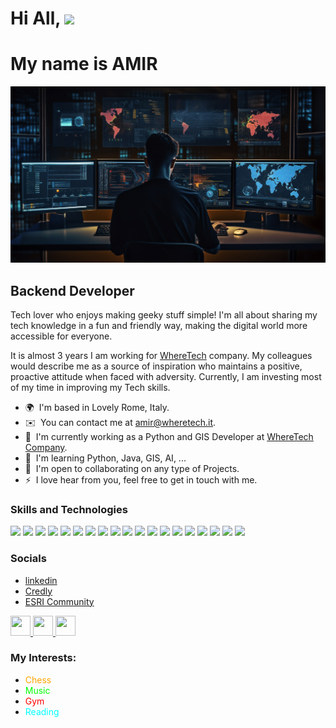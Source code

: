 
Hi All, ![](https://user-images.githubusercontent.com/18350557/176309783-0785949b-9127-417c-8b55-ab5a4333674e.gif)
============================================================================================================================
# My name is AMIR

<img src="https://github.com/AmirSarrafzadeh/AmirSarrafzadeh/blob/main/Icons/f1.png?raw=true" alt="Photo">

Backend Developer
-----------------

Tech lover who enjoys making geeky stuff simple! I'm all about sharing my tech knowledge in a fun and friendly way, making the digital world more accessible for everyone.

It is almost 3 years I am working for <a href="https://wheretech.it/">WhereTech</a> company. My colleagues would describe me as a source of inspiration who maintains a positive, proactive attitude when faced with adversity. Currently, I am investing most of my time in improving my Tech skills.

* 🌍  I'm based in Lovely Rome, Italy.
* ✉️  You can contact me at [amir@wheretech.it](mailto:amir@wheretech.it).
* 🚀  I'm currently working as a Python and GIS Developer at [WhereTech Company](http://wheretech.it/).
* 🧠  I'm learning Python, Java, GIS, AI, ...
* 🤝  I'm open to collaborating on any type of Projects.
* ⚡  I love hear from you, feel free to get in touch with me.

### Skills and Technologies
<p align="left"><a href="https://www.anaconda.com/"><img src="https://skillicons.dev/icons?i=anaconda"></a> 
  <a href="https://bitbucket.org/"><img src="https://skillicons.dev/icons?i=bitbucket"></a>
  <a href="https://fastapi.tiangolo.com/"><img src="https://skillicons.dev/icons?i=fastapi"></a>
  <a href="https://git-scm.com/"><img src="https://skillicons.dev/icons?i=git"></a>
  <a href="https://github.com/"><img src="https://skillicons.dev/icons?i=github"></a>
  <a href="https://about.gitlab.com/"><img src="https://skillicons.dev/icons?i=gitlab"></a>
  <a href="https://www.heroku.com/"><img src="https://skillicons.dev/icons?i=heroku"></a>
  <a href="https://www.java.com/en/"><img src="https://skillicons.dev/icons?i=java"></a>
  <a href="https://www.latex-project.org/"><img src="https://skillicons.dev/icons?i=latex"></a>
  <a href="https://maven.apache.org/"><img src="https://skillicons.dev/icons?i=maven"></a>
  <a href="https://www.mysql.com/"><img src="https://skillicons.dev/icons?i=mysql"></a>
  <a href="https://opencv.org/"><img src="https://skillicons.dev/icons?i=opencv"></a>
  <a href="https://www.postman.com/"><img src="https://skillicons.dev/icons?i=postman"></a>
  <a href="https://www.python.org/"><img src="https://skillicons.dev/icons?i=python"></a>
  <a href="https://www.rabbitmq.com/"><img src="https://skillicons.dev/icons?i=rabbitmq"></a>
  <a href="https://regexr.com/"><img src="https://skillicons.dev/icons?i=regex"></a>
  <a href="https://www.sqlite.org/"><img src="https://skillicons.dev/icons?i=sqlite"></a>
  <a href="https://supabase.com/"><img src="https://skillicons.dev/icons?i=supabase"></a>
  <a href="https://scikit-learn.org/stable/"><img src="https://skillicons.dev/icons?i=sklearn"></a>
</p>


### Socials
- <a href="https://www.linkedin.com/in/amir-sarrafzadeh/">linkedin</a> 
- <a href= "https://www.credly.com/users/amir-sarrafzadeh-arasi/badges"> Credly</a>
- <a href="https://community.esri.com/t5/user/viewprofilepage/user-id/485161">ESRI Community</a>

<p align="left"> <a href="https://www.facebook.com/amir.sarafzadeh/" target="_blank" rel="noreferrer"> <picture> <source media="(prefers-color-scheme: dark)" srcset="https://raw.githubusercontent.com/danielcranney/readme-generator/main/public/icons/socials/facebook-dark.svg" /> <source media="(prefers-color-scheme: light)" srcset="https://raw.githubusercontent.com/danielcranney/readme-generator/main/public/icons/socials/facebook.svg" /> <img src="https://raw.githubusercontent.com/danielcranney/readme-generator/main/public/icons/socials/facebook.svg" width="32" height="32" /> </picture> </a> <a href="https://www.github.com/AmirSarrafzadeh" target="_blank" rel="noreferrer"> <picture> <source media="(prefers-color-scheme: dark)" srcset="https://raw.githubusercontent.com/danielcranney/readme-generator/main/public/icons/socials/github-dark.svg" /> <source media="(prefers-color-scheme: light)" srcset="https://raw.githubusercontent.com/danielcranney/readme-generator/main/public/icons/socials/github.svg" /> <img src="https://raw.githubusercontent.com/danielcranney/readme-generator/main/public/icons/socials/github.svg" width="32" height="32" /> </picture> </a> <a href="https://www.linkedin.com/in/amir-sarrafzadeh/" target="_blank" rel="noreferrer"> <picture> <source media="(prefers-color-scheme: dark)" srcset="https://raw.githubusercontent.com/danielcranney/readme-generator/main/public/icons/socials/linkedin-dark.svg" /> <source media="(prefers-color-scheme: light)" srcset="https://raw.githubusercontent.com/danielcranney/readme-generator/main/public/icons/socials/linkedin.svg" /> <img src="https://raw.githubusercontent.com/danielcranney/readme-generator/main/public/icons/socials/linkedin.svg" width="32" height="32" /> </picture> </a></p>

### My Interests:
- <span style="color: orange">Chess</span>
- <span style="color: lime">Music</span>
- <span style="color: red">Gym</span>
- <span style="color: aqua">Reading</span>


